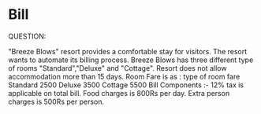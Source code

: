 # Bill

QUESTION:

"Breeze Blows" resort provides a comfortable stay for visitors. The resort wants to automate its
billing process. Breeze Blows has three different type of rooms "Standard","Deluxe" and
"Cottage".
Resort does not allow accommodation more than 15 days.
Room Fare is as :
type of room fare
Standard 2500
Deluxe 3500
Cottage 5500
Bill Components :-
12% tax is applicable on total bill.
Food charges is 800Rs per day.
Extra person charges is 500Rs per person.

